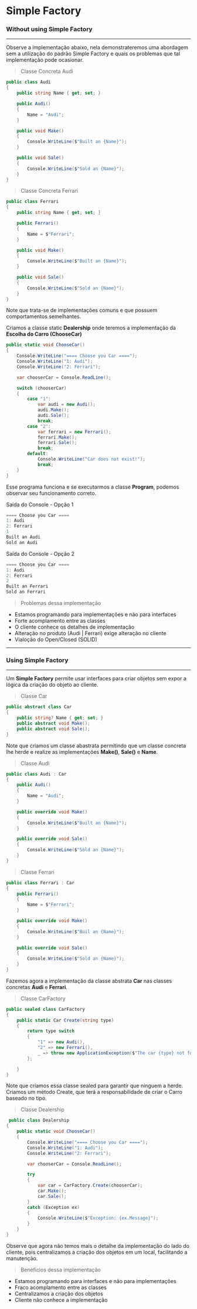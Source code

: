 # Simple Factory

### Without using Simple Factory 

---
Observe a implementação abaixo, nela demonstrateremos uma abordagem sem a utilização do padrão Simple Factory e quais os problemas que tal implementação pode ocasionar.

> Classe Concreta Audi
```cs
public class Audi
{
    public string Name { get; set; }

    public Audi()
    {
        Name = "Audi";
    }

    public void Make()
    {
        Console.WriteLine($"Built an {Name}");
    }

    public void Sale()
    {
        Console.WriteLine($"Sold an {Name}");
    }
}

``` 

> Classe Concreta Ferrari
```cs
public class Ferrari
{
    public string Name { get; set; }

    public Ferrari()
    {
        Name = $"Ferrari";
    }

    public void Make()
    {
        Console.WriteLine($"Built an {Name}");
    }

    public void Sale()
    {
        Console.WriteLine($"Sold an {Name}");
    }
}
```

Note que trata-se de implementações comuns e que possuem comportamentos semelhantes.

Criamos a classe static **Dealership** onde teremos a implementação da **Escolha do Carro (ChooseCar)**

```cs
public static void ChooseCar()
{
    Console.WriteLine("==== Choose you Car ====");
    Console.WriteLine("1: Audi");
    Console.WriteLine("2: Ferrari");

    var chooserCar = Console.ReadLine();

    switch (chooserCar)
    {
        case "1":
            var audi = new Audi();
            audi.Make();
            audi.Sale();
            break;
        case "2":
            var ferrari = new Ferrari();
            ferrari.Make();
            ferrari.Sale();
            break;
        default:
            Console.WriteLine("Car does not exist!");
            break;
    }
}
```

Esse programa funciona e se executarmos a classe **Program**, podemos observar seu funcionamento correto. 

Saída do Console - Opção 1
```cs
==== Choose you Car ====
1: Audi
2: Ferrari
1
Built an Audi
Sold an Audi

```
Saída do Console - Opção 2
```cs
==== Choose you Car ====
1: Audi
2: Ferrari
2
Built an Ferrari
Sold an Ferrari

```

>Problemas dessa implementação
* Estamos programando para implementações e não para interfaces
* Forte acomplamento entre as classes
* O cliente conhece os detalhes de implementação
* Alteração no produto (Audi | Ferrari) exige alteração no cliente
* Vialoção do Open/Closed (SOLID)
---
### Using Simple Factory 

---
Um **Simple Factory** permite usar interfaces para criar objetos sem expor a lógica da criação do objeto ao cliente.

> Classe Car

```cs
public abstract class Car
{
    public string? Name { get; set; }
    public abstract void Make();
    public abstract void Sale();
}
```

Note que criamos um classe abastrata permitindo que um classe concreta lhe herde e realize as implementações **Make()**, **Sale()** e **Name**.

>Classe Audi
```cs
public class Audi : Car
{
    public Audi()
    {
        Name = "Audi";
    }

    public override void Make()
    {
        Console.WriteLine($"Built an {Name}");
    }

    public override void Sale()
    {
        Console.WriteLine($"Sold an {Name}");
    }
}
```
>Classe Ferrari
```cs
public class Ferrari : Car
{
    public Ferrari()
    {
        Name = $"Ferrari";
    }

    public override void Make()
    {
        Console.WriteLine($"Buil an {Name}");
    }

    public override void Sale()
    {
        Console.WriteLine($"Sold an {Name}");
    }
}
```
Fazemos agora a implementação da classe abstrata **Car** nas classes concretas **Audi** e **Ferrari**.

>Classe CarFactory
```cs
public sealed class CarFactory
{
    public static Car Create(string type)
    {
        return type switch
        {
            "1" => new Audi(),
            "2" => new Ferrari(),
            _ => throw new ApplicationException($"The car {type} not found"),
        };

    }
}
```
Note que criamos essa classe sealed para garantir que ninguem a herde. Criamos um método Create, que terá a responsabilidade de criar o Carro baseado no tipo.

> Classe Dealership
```cs
 public class Dealership
{
    public static void ChooseCar()
    {
        Console.WriteLine("==== Choose you Car ====");
        Console.WriteLine("1: Audi");
        Console.WriteLine("2: Ferrari");

        var chooserCar = Console.ReadLine();

        try
        {
            var car = CarFactory.Create(chooserCar);
            car.Make();
            car.Sale();
        }
        catch (Exception ex)
        {
            Console.WriteLine($"Exception: {ex.Message}");
        }
    }
}
```
Observe que agora não temos mais o detalhe da implementação do lado do cliente, pois centralizamos a criação dos objetos em um local, facilitando a manutenção.

>Benéfícios dessa implementação
* Estamos programando para interfaces e não para implementações
* Fraco acomplamento entre as classes
* Centralizamos a criação dos objetos
* Cliente não conhece a implementação